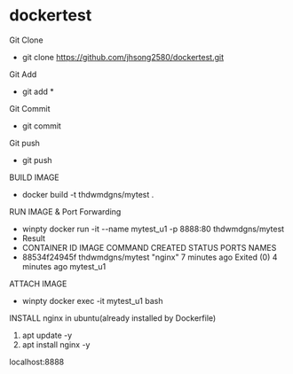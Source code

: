 # dockertest
Git Clone 
-  git clone https://github.com/jhsong2580/dockertest.git

Git Add 
- git add * 

Git Commit 
- git commit 

Git push 
- git push 



BUILD IMAGE
- docker build -t thdwmdgns/mytest .



RUN IMAGE & Port Forwarding
- winpty docker run -it --name mytest_u1 -p 8888:80 thdwmdgns/mytest
- Result
- CONTAINER ID        IMAGE                     COMMAND                  CREATED             STATUS                        PORTS               NAMES
- 88534f24945f        thdwmdgns/mytest          "nginx"                  7 minutes ago       Exited (0) 4 minutes ago                          mytest_u1






ATTACH IMAGE
- winpty docker exec -it mytest_u1 bash

INSTALL nginx in ubuntu(already installed by Dockerfile) 
1. apt update -y 
2. apt install nginx -y

localhost:8888 

